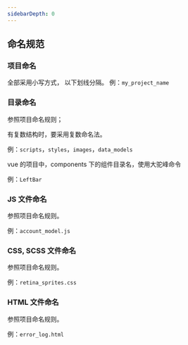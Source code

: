 ```yaml
---
sidebarDepth: 0
---
```


## 命名规范

### 项目命名

全部采用小写方式， 以下划线分隔。
例：`my_project_name`

### 目录命名

参照项目命名规则；

有复数结构时，要采用复数命名法。

例：`scripts`，`styles`，`images`，`data_models`

vue 的项目中，components 下的组件目录名，使用大驼峰命令

例：`LeftBar`

### JS 文件命名

参照项目命名规则。

例：`account_model.js`

### CSS, SCSS 文件命名

参照项目命名规则。

例：`retina_sprites.css`

### HTML 文件命名

参照项目命名规则。

例：`error_log.html`
